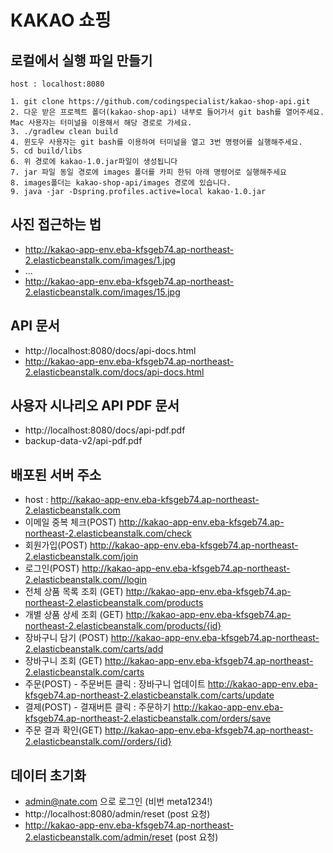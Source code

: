 # KAKAO 쇼핑

## 로컬에서 실행 파일 만들기
```text
host : localhost:8080

1. git clone https://github.com/codingspecialist/kakao-shop-api.git
2. 다운 받은 프로젝트 폴더(kakao-shop-api) 내부로 들어가서 git bash를 열어주세요. Mac 사용자는 터미널을 이용해서 해당 경로로 가세요.
3. ./gradlew clean build
4. 윈도우 사용자는 git bash를 이용하여 터미널을 열고 3번 명령어를 실행해주세요.
5. cd build/libs
6. 위 경로에 kakao-1.0.jar파일이 생성됩니다
7. jar 파일 동일 경로에 images 폴더를 카피 한뒤 아래 명령어로 실행해주세요
8. images폴더는 kakao-shop-api/images 경로에 있습니다.
9. java -jar -Dspring.profiles.active=local kakao-1.0.jar
```

## 사진 접근하는 법
- http://kakao-app-env.eba-kfsgeb74.ap-northeast-2.elasticbeanstalk.com/images/1.jpg
- ...
- http://kakao-app-env.eba-kfsgeb74.ap-northeast-2.elasticbeanstalk.com/images/15.jpg
## API 문서
- http://localhost:8080/docs/api-docs.html
- http://kakao-app-env.eba-kfsgeb74.ap-northeast-2.elasticbeanstalk.com/docs/api-docs.html

## 사용자 시나리오 API PDF 문서
- http://localhost:8080/docs/api-pdf.pdf
- backup-data-v2/api-pdf.pdf

## 배포된 서버 주소
- host : http://kakao-app-env.eba-kfsgeb74.ap-northeast-2.elasticbeanstalk.com
- 이메일 중복 체크(POST) http://kakao-app-env.eba-kfsgeb74.ap-northeast-2.elasticbeanstalk.com/check
- 회원가입(POST) http://kakao-app-env.eba-kfsgeb74.ap-northeast-2.elasticbeanstalk.com/join
- 로그인(POST) http://kakao-app-env.eba-kfsgeb74.ap-northeast-2.elasticbeanstalk.com//login
- 전체 상품 목록 조회 (GET) http://kakao-app-env.eba-kfsgeb74.ap-northeast-2.elasticbeanstalk.com/products
- 개별 상품 상세 조회 (GET) http://kakao-app-env.eba-kfsgeb74.ap-northeast-2.elasticbeanstalk.com/products/{id}
- 장바구니 담기 (POST) http://kakao-app-env.eba-kfsgeb74.ap-northeast-2.elasticbeanstalk.com/carts/add
- 장바구니 조회 (GET) http://kakao-app-env.eba-kfsgeb74.ap-northeast-2.elasticbeanstalk.com/carts
- 주문(POST) - 주문버튼 클릭 : 장바구니 업데이트 http://kakao-app-env.eba-kfsgeb74.ap-northeast-2.elasticbeanstalk.com/carts/update
- 결제(POST) - 결재버튼 클릭 : 주문하기 http://kakao-app-env.eba-kfsgeb74.ap-northeast-2.elasticbeanstalk.com/orders/save
- 주문 결과 확인(GET) http://kakao-app-env.eba-kfsgeb74.ap-northeast-2.elasticbeanstalk.com//orders/{id}

## 데이터 초기화
- admin@nate.com 으로 로그인 (비번 meta1234!)
- http://localhost:8080/admin/reset (post 요청)
- http://kakao-app-env.eba-kfsgeb74.ap-northeast-2.elasticbeanstalk.com/admin/reset (post 요청)
